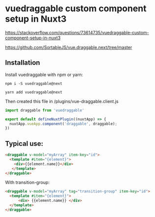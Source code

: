 # vuedraggable custom component setup in Nuxt3

https://stackoverflow.com/questions/73614735/vuedraggable-custom-component-setup-in-nuxt3

https://github.com/SortableJS/vue.draggable.next/tree/master

## Installation

Install vuedraggable with npm or yarn:
```shell
npm i -S vuedraggable@next

yarn add vuedraggable@next
```

Then created this file in /plugins/vue-draggable.client.js
``` javascript
import draggable from 'vuedraggable'

export default defineNuxtPlugin((nuxtApp) => {
  nuxtApp.vueApp.component('draggable', draggable);
})
```

## Typical use:

```html
<draggable v-model="myArray" item-key="id">
  <template #item="{element}">
    <div>{{element.name}}</div>
   </template>
</draggable>
```
With transition-group:
```html
<draggable v-model="myArray" tag="transition-group" item-key="id">
  <template #item="{element}">
      <div> {{element.name}} </div>
  </template>
</draggable>
```
